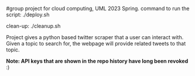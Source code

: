 #group project for cloud computing, UML 2023 Spring.
command to run the script:
./deploy.sh

clean-up:
./cleanup.sh


Project gives a python based twitter scraper that a user can interact with. Given a topic to search for, the webpage will provide
related tweets to that topic.


**Note: API keys that are shown in the repo history have long been revoked** :)
